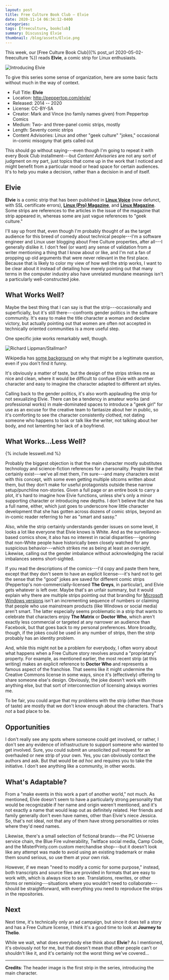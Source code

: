 ```yaml
---
layout: post
title: Free Culture Book Club — Elvie
date: 2020-11-14 06:34:12-0400
categories:
tags: [freeculture, bookclub]
summary: Discussing Elvie
thumbnail: /blog/assets/Elvie.png
---
```


This week, our [Free Culture Book Club]({% post_url 2020-05-02-freeculture %}) reads **Elvie**, a comic strip for Linux enthusiasts.

![Introducing Elvie](/blog/assets/Elvie.png "Introducing Elvie")

To give this series some sense of organization, here are some basic facts without much in the way of context.

 * Full Title:  **Elvie**
 * Location:  <http://peppertop.com/elvie/>
 * Released:  2014 -- 2020
 * License:  CC-BY-SA
 * Creator:  Mark and Vince (no family names given) from Peppertop Comics
 * Medium:  Two- and three-panel comic strips, mostly
 * Length:  Seventy comic strips
 * Content Advisories:  Linux and other "geek culture" "jokes," occasional in-comic misogyny that gets called out

This should go without saying---even though I'm going to repeat it with every Book Club installment---but *Content Advisories* are not any sort of judgment on my part, just topics that come up in the work that I noticed and might benefit from a particular mood or head space for certain audiences.  It's to help you make a decision, rather than a decision in and of itself.

## Elvie

**Elvie** is a comic strip that has been published in [**Linux Voice**](https://www.linuxvoice.com/) (now defunct, with SSL certificate errors), [**Linux (Pro) Magazine**](https://www.linuxpromagazine.com/), and [**Linux Magazine**](https://www.linux-magazine.com/).  Some strips are references to the articles in the issue of the magazine that strip appeared in, whereas some are just vague references to "geek culture."

I'll say up front that, even though I'm probably thought of as the target audience for this breed of comedy about technical people---I'm a software engineer and Linux user blogging about Free Culture properties, after all---I generally dislike it.  I don't feel (or want) any sense of validation from a writer mentioning a thing that I know about or like, and I'm not a fan of propping up old arguments that were never relevant in the first place.  Because that is likely to color my view of how well the strip works, I want to be clear about it instead of detailing how merely pointing out that many terms in the computer industry also have unrelated mundane meanings isn't a particularly well-constructed joke.

## What Works Well?

Maybe the best thing that I can say is that the strip---occasionally and superficially, but it's still there---confronts gender politics in the software community.  It's easy to make the title character a woman and declare victory, but actually pointing out that women are often not accepted in technically oriented communities is a more useful step.

One specific joke works remarkably well, though.

![Richard Lippman/Stallman?](/blog/assets/elvie-028.png "Richard Lippman/Stallman?")

Wikipedia has [some background](https://en.wikipedia.org/wiki/GNU/Linux_naming_controversy) on why that might be a legitimate question, even if you don't find it funny.

It's obviously a matter of taste, but the design of the strips strikes me as nice and clean, where it would be difficult to confuse Elvie with another character and easy to imagine the character adapted to different art styles.

Calling back to the gender politics, it's also worth applauding the strip for not sexualizing Elvie.  There can be a tendency in amateur works (and professional works) in male-dominated spaces to introduce a "geek girl" for use as an excuse for the creative team to fantasize about her in public, so it's comforting to see the character consistently clothed, not dating someone who happens to look or talk like the writer, not talking about her body, and not lamenting her lack of a boyfriend.

## What Works...Less Well?

{% include lesswell.md %}

Probably the biggest objection is that the main character mostly substitutes technology and science-fiction references for a personality.  People like that certainly exist---we've all met them, I'm sure---and many characters exist with this concept, with some even getting multiple sitcoms written about them, but they don't make for useful protagonists outside these narrow setup/punchline non-stories.  Given a full page or an entire book to carry a plot, it's hard to imagine how Elvie functions, unless she's only a minor supporting character or introducing new depths.  I don't believe that she has a full name, either, which just goes to underscore how little character development that she has gotten across dozens of comic strips, beyond an in-comic reader referring to her as "smart and sassy."

Also, while the strip certainly understands gender issues on some level, it looks a lot like everyone that Elvie knows is White.  And as the surveillance-based comics show, it also has no interest in racial disparities---ignoring that non-White people have historically been closely watched for any suspicious behavior---which strikes me as being at least an oversight.  Likewise, calling out the gender imbalance without acknowledging the racial imbalances seems short-sighted.

If you read the descriptions of the comics---I'd copy and paste them here, except that they don't seem to have an explicit license---it's hard not to get the sense that the "good" jokes are saved for different comic strips (Peppertop's non-commercially-licensed **The Greys**, in particular), and Elvie gets whatever is left over.  Maybe that's an unfair summary, but it would explain why there are multiple strips pointing out that branding for [Microsoft Windows versions](https://en.wikipedia.org/wiki/Microsoft_Windows_version_history) isn't an incrementing sequence of numbers or claiming that people who use mainstream products (like Windows or social media) aren't smart.  The latter especially seems problematic in a strip that wants to celebrate that characters enjoy **The Matrix** or **Doctor Who**, which aren't exactly less commercial or targeted at any narrower an audience than Facebook, but that goes back to my personal preferences.  More broadly, though, if the jokes could be used in any number of strips, then the strip probably has an identity problem.

And, while this might not be a problem for everybody, I often worry about what happens when a Free Culture story revolves around a "proprietary" property.  For example, as mentioned earlier, the most recent strip (at this writing) makes an explicit reference to **Doctor Who** and represents a famous aspect of the franchise.  That seems like it might undermine the Creative Commons license in some ways, since it's (effectively) offering to share someone else's design.  Obviously, the joke doesn't work with anything else, but that sort of interconnection of licensing always worries me.

To be fair, you could argue that my problems with the strip (other than those of taste) are mostly that we don't know enough about the characters.  That's *not* a bad place to be.

## Opportunities

I don't really see any spots where someone could get involved, or rather, I don't see any evidence of infrastructure to support someone who wanted to get involved.  Sure, you could submit an unsolicited pull request for an overhauled or new strip of your own.  Yes, you can obviously contact the authors and ask.  But that would be *ad hoc* and requires you to take the initiative.  I don't see anything like a community, in other words.

## What's Adaptable?

From a "make events in this work a part of another world," not much.  As mentioned, Elvie doesn't seem to have a particularly strong personality that would be recognizable if her name and origin weren't mentioned, and it's not exactly a name that would leap out as definitely related.  Her friends and family generally don't even have names, other than Elvie's niece Jessica.  So, that's not ideal, not that any of them have strong personalities or roles where they'd need names.

Likewise, there's a small selection of fictional brands---the PC Universe service chain, the Blue Fire vulnerability, Twitface social media, Camp Code, and the MisterPrinty.com custom merchandise shop---but it doesn't look like any attempt was made to avoid using an existing trademark or make them sound serious, so use them at your own risk.

However, if we mean "need to modify a comic for some purpose," instead, both transcripts and source files are provided in formats that are easy to work with, which is always nice to see.  Translations, rewrites, or other forms or remixing---situations where you wouldn't need to collaborate---should be straightforward, with everything you need to reproduce the strips in the repositories.

## Next

Next time, it's technically only an ad campaign, but since it does tell a story and has a Free Culture license, I think it's a good time to look at **Journey to Thelio**.

While we wait, what does everybody else think about **Elvie**?  As I mentioned, it's obviously not for me, but that doesn't mean that other people can't or shouldn't like it, and it's certainly not the worst thing we've covered...

* * *

**Credits**:  The header image is the first strip in the series, introducing the main character.
